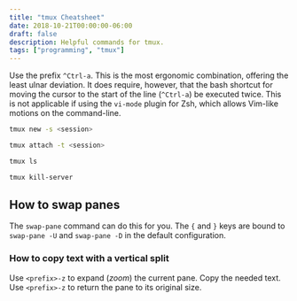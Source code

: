 ```yaml
---
title: "tmux Cheatsheet"
date: 2018-10-21T00:00:00-06:00
draft: false
description: Helpful commands for tmux.
tags: ["programming", "tmux"]
---
```


Use the prefix `^Ctrl-a`. This is the most ergonomic combination, offering the least ulnar deviation. It does require, however, that the bash shortcut for moving the cursor to the start of the line (`^Ctrl-a`) be executed twice. This is not applicable if using the `vi-mode` plugin for Zsh, which allows Vim-like motions on the command-line.

```bash
tmux new -s <session>
```

```bash
tmux attach -t <session>
```

```bash
tmux ls
```

```bash
tmux kill-server
```

## How to swap panes

The `swap-pane` command can do this for you. The `{` and `}` keys are bound to `swap-pane -U` and `swap-pane -D` in the default configuration.

### How to copy text with a vertical split

Use `<prefix>-z` to expand (*zoom*) the current pane. Copy the needed text. Use `<prefix>-z` to return the pane to its original size.

